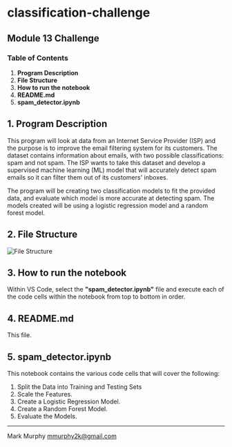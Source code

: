 # classification-challenge
## Module 13 Challenge
### Table of Contents
1. **Program Description**
2. **File Structure**
3. **How to run the notebook**
4. **README.md**
5. **spam_detector.ipynb**


## 1. **Program Description**

This program will look at data from an Internet Service Provider (ISP) and the purpose is to improve the email filtering system for its customers. The dataset contains information about emails, with two possible classifications: spam and not spam. The ISP wants to take this dataset and develop a supervised machine learning (ML) model that will accurately detect spam emails so it can filter them out of its customers' inboxes.

The program will be creating two classification models to fit the provided data, and evaluate which model is more accurate at detecting spam. The models created will be using a logistic regression model and a random forest model.


## 2. **File Structure**

![File Structure](<Screenshot 2025-01-28 at 1.11.23 AM.png>)

## 3. **How to run the notebook**

Within VS Code, select the **"spam_detector.ipynb"** file and execute each of the code cells within the notebook from top to bottom in order.


## 4. **README.md**

This file. 


## 5. **spam_detector.ipynb**

This notebook contains the various code cells that will cover the following:

1. Split the Data into Training and Testing Sets
2. Scale the Features.
3. Create a Logistic Regression Model.
4. Create a Random Forest Model.
5. Evaluate the Models.



---------------------------------------------

Mark Murphy mmurphy2k@gmail.com